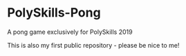# PolySkills-Pong
A pong game exclusively for PolySkills 2019

This is also my first public repository - please be nice to me! 
